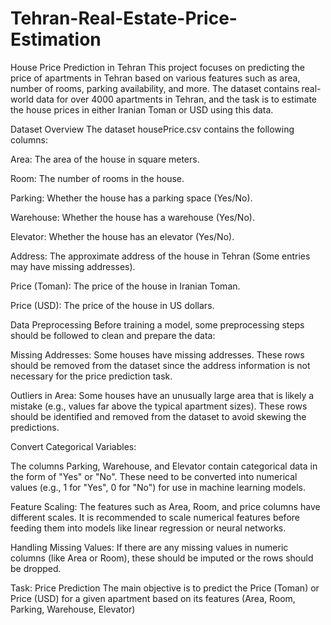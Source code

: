 # Tehran-Real-Estate-Price-Estimation


House Price Prediction in Tehran
This project focuses on predicting the price of apartments in Tehran based on various features such as area, number of rooms, parking availability, and more. The dataset contains real-world data for over 4000 apartments in Tehran, and the task is to estimate the house prices in either Iranian Toman or USD using this data.

Dataset Overview
The dataset housePrice.csv contains the following columns:

Area: The area of the house in square meters.

Room: The number of rooms in the house.

Parking: Whether the house has a parking space (Yes/No).

Warehouse: Whether the house has a warehouse (Yes/No).

Elevator: Whether the house has an elevator (Yes/No).

Address: The approximate address of the house in Tehran (Some entries may have missing addresses).

Price (Toman): The price of the house in Iranian Toman.

Price (USD): The price of the house in US dollars.

Data Preprocessing
Before training a model, some preprocessing steps should be followed to clean and prepare the data:

Missing Addresses: Some houses have missing addresses. These rows should be removed from the dataset since the address information is not necessary for the price prediction task.

Outliers in Area: Some houses have an unusually large area that is likely a mistake (e.g., values far above the typical apartment sizes). These rows should be identified and removed from the dataset to avoid skewing the predictions.

Convert Categorical Variables:

The columns Parking, Warehouse, and Elevator contain categorical data in the form of "Yes" or "No". These need to be converted into numerical values (e.g., 1 for "Yes", 0 for "No") for use in machine learning models.

Feature Scaling: The features such as Area, Room, and price columns have different scales. It is recommended to scale numerical features before feeding them into models like linear regression or neural networks.

Handling Missing Values: If there are any missing values in numeric columns (like Area or Room), these should be imputed or the rows should be dropped.

Task: Price Prediction
The main objective is to predict the Price (Toman) or Price (USD) for a given apartment based on its features (Area, Room, Parking, Warehouse, Elevator)
